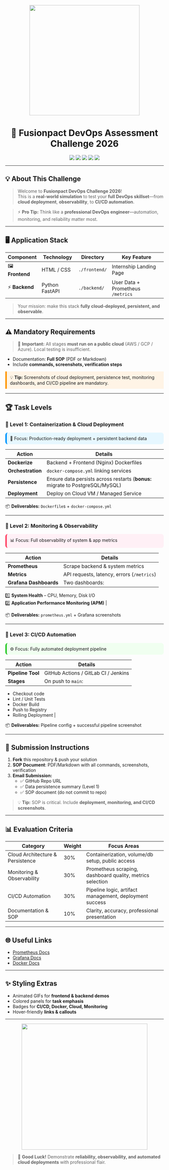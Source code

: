 <p align="center">
  <img src="https://raw.githubusercontent.com/your-org/assets/main/fusionpact-hero.gif" width="350"/>
</p>

<h1 align="center">🌟 Fusionpact DevOps Assessment Challenge 2026</h1>

<p align="center">
  <a href="#"><img src="https://img.shields.io/badge/CI-Passing-brightgreen?style=for-the-badge&logo=github"/></a>
  <a href="#"><img src="https://img.shields.io/badge/Docker-Built-blue?style=for-the-badge&logo=docker"/></a>
  <a href="#"><img src="https://img.shields.io/badge/Cloud-AWS-orange?style=for-the-badge&logo=amazon-aws"/></a>
  <a href="#"><img src="https://img.shields.io/badge/Monitoring-Prometheus-red?style=for-the-badge&logo=prometheus"/></a>
  <a href="#"><img src="https://img.shields.io/badge/Grafana-Visualize-yellow?style=for-the-badge&logo=grafana"/></a>
</p>

---

## 💡 About This Challenge

> Welcome to **Fusionpact DevOps Challenge 2026**!  
> This is a **real-world simulation** to test your **full DevOps skillset**—from **cloud deployment**, **observability**, to **CI/CD automation**.  

> ⚡ **Pro Tip:** Think like a **professional DevOps engineer**—automation, monitoring, and reliability matter most.  

---

## 🖥️ Application Stack

| Component | Technology | Directory | Key Feature |
|-----------|-----------|-----------|------------|
| 🖼️ **Frontend** | HTML / CSS | `./frontend/` | Internship Landing Page |
| ⚡ **Backend** | Python FastAPI | `./backend/` | User Data + Prometheus `/metrics` |

> Your mission: make this stack **fully cloud-deployed, persistent, and observable**.

---

## ⚠️ Mandatory Requirements

> 🚨 **Important:** All stages **must run on a public cloud** (AWS / GCP / Azure). Local testing is insufficient.

- Documentation: **Full SOP** (PDF or Markdown)  
- Include **commands, screenshots, verification steps**

<div style="background-color:#fff4e6;padding:10px;border-left:5px solid #ff9900;">
💡 <b>Tip:</b> Screenshots of cloud deployment, persistence test, monitoring dashboards, and CI/CD pipeline are mandatory.
</div>

---

## 🏆 Task Levels

### 🥇 Level 1: Containerization & Cloud Deployment
<div style="background-color:#e6f7ff;padding:10px;border-radius:8px;border-left:5px solid #0099ff;">
🚀 Focus: Production-ready deployment + persistent backend data
</div>

| Action | Details |
|--------|---------|
| **Dockerize** | Backend + Frontend (Nginx) Dockerfiles |
| **Orchestration** | `docker-compose.yml` linking services |
| **Persistence** | Ensure data persists across restarts (**bonus:** migrate to PostgreSQL/MySQL) |
| **Deployment** | Deploy on Cloud VM / Managed Service |

📦 **Deliverables:** `Dockerfile`s + `docker-compose.yml`  

---

### 🥈 Level 2: Monitoring & Observability
<div style="background-color:#fff0f6;padding:10px;border-radius:8px;border-left:5px solid #ff4d6d;">
📊 Focus: Full observability of system & app metrics
</div>

| Action | Details |
|--------|---------|
| **Prometheus** | Scrape backend & system metrics |
| **Metrics** | API requests, latency, errors (`/metrics`) |
| **Grafana Dashboards** | Two dashboards:  
1️⃣ **System Health** – CPU, Memory, Disk I/O  
2️⃣ **Application Performance Monitoring (APM)** |

📦 **Deliverables:** `prometheus.yml` + Grafana screenshots  

---

### 🥉 Level 3: CI/CD Automation
<div style="background-color:#f0fff0;padding:10px;border-radius:8px;border-left:5px solid #33cc33;">
⚙️ Focus: Fully automated deployment pipeline
</div>

| Action | Details |
|--------|---------|
| **Pipeline Tool** | GitHub Actions / GitLab CI / Jenkins |
| **Stages** | On push to `main`:  
- Checkout code  
- Lint / Unit Tests  
- Docker Build  
- Push to Registry  
- Rolling Deployment |

📦 **Deliverables:** Pipeline config + successful pipeline screenshot  

---

## 📑 Submission Instructions

1. **Fork** this repository & push your solution  
2. **SOP Document**: PDF/Markdown with all commands, screenshots, verification  
3. **Email Submission:**  
   - ✅ GitHub Repo URL  
   - ✅ Data persistence summary (Level 1)  
   - ✅ SOP document (do not commit to repo)

> 💡 **Tip:** SOP is critical. Include **deployment, monitoring, and CI/CD screenshots**.

---

## 📊 Evaluation Criteria

| Category | Weight | Focus Areas |
|----------|--------|-------------|
| Cloud Architecture & Persistence | 30% | Containerization, volume/db setup, public access |
| Monitoring & Observability | 30% | Prometheus scraping, dashboard quality, metrics selection |
| CI/CD Automation | 30% | Pipeline logic, artifact management, deployment success |
| Documentation & SOP | 10% | Clarity, accuracy, professional presentation |

---

## 🌐 Useful Links

- [Prometheus Docs](https://prometheus.io/docs/introduction/overview/)  
- [Grafana Docs](https://grafana.com/docs/)  
- [Docker Docs](https://docs.docker.com/)  

---

## ✨ Styling Extras

- Animated GIFs for **frontend & backend demos**  
- Colored panels for **task emphasis**  
- Badges for **CI/CD, Docker, Cloud, Monitoring**  
- Hover-friendly **links & callouts**  

---

<p align="center">
  <img src="https://raw.githubusercontent.com/your-org/assets/main/devops-fun.gif" width="400"/>
</p>

> 🚀 **Good Luck!** Demonstrate **reliability, observability, and automated cloud deployments** with professional flair.
